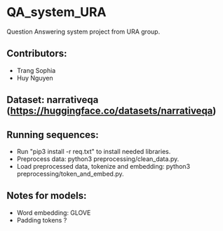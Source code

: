 # QA_system_URA
Question Answering system project from URA group. 

## Contributors:
- Trang Sophia
- Huy Nguyen

## Dataset: narrativeqa (https://huggingface.co/datasets/narrativeqa)

## Running sequences:
- Run "pip3 install -r req.txt" to install needed libraries.
- Preprocess data: python3 preprocessing/clean_data.py.
- Load preprocessed data, tokenize and embedding: python3 preprocessing/token_and_embed.py.


## Notes for models:
- Word embedding: GLOVE
- Padding tokens ?
